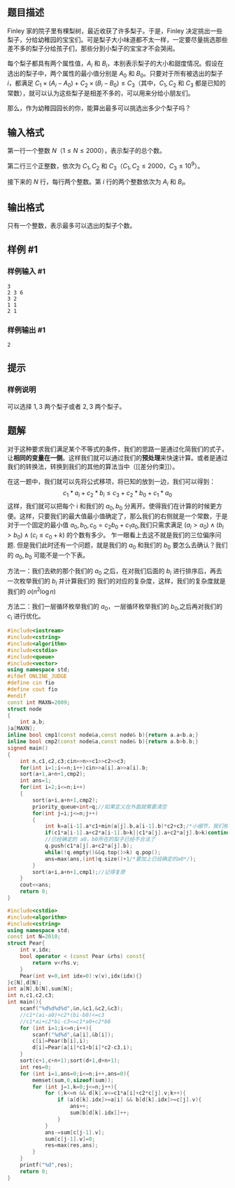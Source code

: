 ## 题目描述

Finley 家的院子里有棵梨树，最近收获了许多梨子。于是，Finley 决定挑出一些梨子，分给幼稚园的宝宝们。可是梨子大小味道都不太一样，一定要尽量挑选那些差不多的梨子分给孩子们，那些分到小梨子的宝宝才不会哭闹。

每个梨子都具有两个属性值，$A_i$ 和 $B_i$，本别表示梨子的大小和甜度情况。假设在选出的梨子中，两个属性的最小值分别是 $A_0$ 和 $B_0$。只要对于所有被选出的梨子 $i$，都满足 $C_1 \times (A_i-A_0)+C_2 \times (B_i-B_0) \le C_3$（其中，$C_1,C_2$ 和 $C_3$ 都是已知的常数），就可以认为这些梨子是相差不多的，可以用来分给小朋友们。

那么，作为幼稚园园长的你，能算出最多可以挑选出多少个梨子吗？

## 输入格式

第一行一个整数 $N$（$1 \le N \le 2000$），表示梨子的总个数。

第二行三个正整数，依次为 $C_1,C_2$ 和 $C_3$（$C_1,C_2 \le 2000$，$C_3 \le 10^9$）。

接下来的 $N$ 行，每行两个整数。第 $i$ 行的两个整数依次为 $A_i$ 和 $B_i$。

## 输出格式

只有一个整数，表示最多可以选出的梨子个数。

## 样例 #1

### 样例输入 #1

```
3
2 3 6
3 2
1 1
2 1
```

### 样例输出 #1

```
2
```

## 提示

### 样例说明

可以选择 $1,3$ 两个梨子或者 $2,3$ 两个梨子。


## 题解
对于这种要求我们满足某个不等式的条件，我们的思路一是通过化简我们的式子，让**相同的变量在一侧**。这样我们就可以通过我们的**预处理**来快速计算。或者是通过我们的转换法，转换到我们的其他的算法当中（[[差分约束]]）。

在这一题中，我们就可以先将公式移项，将已知的放到一边，我们可以得到：
$$
c_{1}*a_{i}+c_{2}*b_{i}\leq c_{3}+c_{2}*b_{0}+c_{1}*{a_{0}}
$$
这样，我们就可以把每个 i 和我们的 $a_{0},b_{0}$ 分离开。使得我们在计算的时候更方便。这样，只要我们的最大值最小值确定了，那么我们的右侧就是一个常数，于是对于一个固定的最小值 $a_{0},b_{0},c_{0}=c_{2}b_{0}+c_{1}a_{0}$,我们只需求满足 $(a_{i}>a_{0})\land (b_{i}>b_{0})\land (c_{i}\leq c_{0}+k)$ 的个数有多少。
乍一眼看上去这不就是我们的三位偏序问题. 但是我们此时还有一个问题，就是我们的 $a_{0}$ 和我们的 $b_{0}$ 要怎么去确认？我们的 $a_{0},b_{0}$ 可能不是一个下表。

方法一：我们去欸的那个我们的 $a_{0}$ 之后，在对我们后面的 $b_{i}$ 进行排序后，再去一次枚举我们的 $b_{i}$ 并计算我们的 我们的对应的复杂度，这样，我们的复杂度就是我们的 $o(n^2\log n)$

方法二：我们一层循环枚举我们的 $a_{0}$，一层循环枚举我们的 $b_{0}$,之后再对我们的 $c_{i}$ 进行优化。

```cpp
#include<iostream>
#include<cstring>
#include<algorithm>
#include<cstdio>
#include<queue>
#include<vector>
using namespace std;
#ifdef ONLINE_JUDGE
#define cin fio
#define cout fio
#endif
const int MAXN=2009;
struct node
{
	int a,b;
}a[MAXN];
inline bool cmp1(const node&a,const node& b){return a.a<b.a;}
inline bool cmp2(const node&a,const node& b){return a.b>b.b;}
signed main()
{
	int n,c1,c2,c3;cin>>n>>c1>>c2>>c3;
	for(int i=1;i<=n;i++)cin>>a[i].a>>a[i].b;
	sort(a+1,a+n+1,cmp2);
	int ans=1;
	for(int i=2;i<=n;i++)
	{
		sort(a+i,a+n+1,cmp2);
		priority_queue<int>q;//如果定义在外面就需要清空 
		for(int j=i;j<=n;j++)
		{
			int k=a[i-1].a*c1+min(a[j].b,a[i-1].b)*c2+c3;/*小细节，我们枚举的b0有可能小于a0所在梨子的b0*/
			if(c1*a[i-1].a+c2*a[i-1].b>k||c1*a[j].a+c2*a[j].b>k)continue;
			//已经确定的 a0，b0所在的梨子已经不合法了 
			q.push(c1*a[j].a+c2*a[j].b);
			while(!q.empty()&&q.top()>k) q.pop();
			ans=max(ans,(int)q.size()+1/*要加上已经确定的a0*/);
		}
		sort(a+i,a+n+1,cmp1);//记得复原 
	}
	cout<<ans;
	return 0;
}
```

```cpp
#include<cstdio>
#include<algorithm>
#include<cstring>
using namespace std;
const int N=2010;
struct Pear{
    int v,idx;
    bool operator < (const Pear &rhs) const{
        return v<rhs.v;
    }
    Pear(int v=0,int idx=0):v(v),idx(idx){}
}c[N],d[N];
int a[N],b[N],sum[N];
int n,c1,c2,c3;
int main(){
    scanf("%d%d%d%d",&n,&c1,&c2,&c3);
    //c1*(ai-a0)+c2*(bi-b0)<=c3
    //c1*ai+c2*bi-c3<=c1*a0+c2*b0
    for (int i=1;i<=n;i++){
        scanf("%d%d",&a[i],&b[i]);
        c[i]=Pear(b[i],i);
        d[i]=Pear(a[i]*c1+b[i]*c2-c3,i);
    }
    sort(c+1,c+n+1);sort(d+1,d+n+1);
    int res=0;
    for (int i=1,ans=0;i<=n;i++,ans=0){
        memset(sum,0,sizeof(sum));
        for (int j=1,k=0;j<=n;j++){
            for (;k<=n && d[k].v<=c1*a[i]+c2*c[j].v;k++){
                if (a[d[k].idx]>=a[i] && b[d[k].idx]>=c[j].v){
                    ans++;
                    sum[b[d[k].idx]]++;
                }
            }
            ans-=sum[c[j-1].v];
            sum[c[j-1].v]=0;
            res=max(res,ans);
        }
    }
    printf("%d",res);
    return 0;
}
```